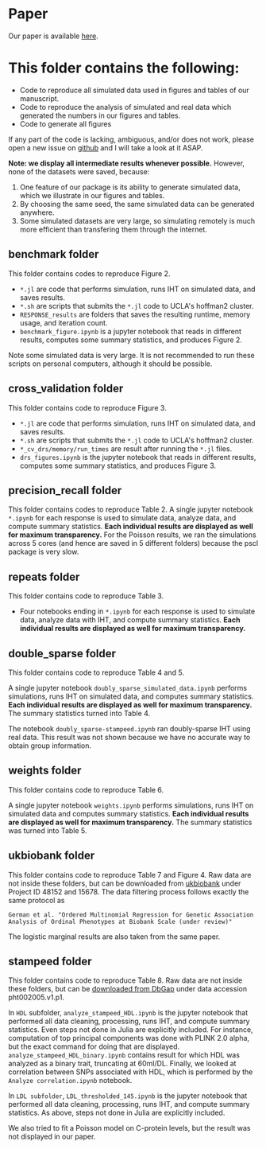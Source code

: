 # Paper 

Our paper is available [here](https://academic.oup.com/gigascience/article/9/6/giaa044/5850823?searchresult=1).

# This folder contains the following:

+ Code to reproduce all simulated data used in figures and tables of our manuscript.
+ Code to reproduce the analysis of simulated and real data which generated the numbers in our figures and tables. 
+ Code to generate all figures

If any part of the code is lacking, ambiguous, and/or does not work, please open a new issue on [github](https://github.com/biona001/MendelIHT.jl/issues) and I will take a look at it ASAP. 

**Note: we display all intermediate results whenever possible.** However, none of the datasets were saved, because:

1. One feature of our package is its ability to generate simulated data, which we illustrate in our figures and tables. 
2. By choosing the same seed, the same simulated data can be generated anywhere. 
3. Some simulated datasets are very large, so simulating remotely is much more efficient than transfering them through the internet. 

## benchmark folder

This folder contains codes to reproduce Figure 2. 

+ `*.jl` are code that performs simulation, runs IHT on simulated data, and saves results. 
+ `*.sh` are scripts that submits the `*.jl` code to UCLA's hoffman2 cluster.
+ `RESPONSE_results` are folders that saves the resulting runtime, memory usage, and iteration count. 
+ `benchmark_figure.ipynb` is a jupyter notebook that reads in different results, computes some summary statistics, and produces Figure 2. 

Note some simulated data is very large. It is not recommended to run these scripts on personal computers, although it should be possible. 

## cross_validation folder

This folder contains code to reproduce Figure 3. 

+ `*.jl` are code that performs simulation, runs IHT on simulated data, and saves results.
+ `*.sh` are scripts that submits the `*.jl` code to UCLA's hoffman2 cluster.
+ `*_cv_drs/memory/run_times` are result after running the `*.jl` files.
+ `drs_figures.ipynb` is the jupyter notebook that reads in different results, computes some summary statistics, and produces Figure 3.  

## precision_recall folder

This folder contains codes to reproduce Table 2. A single jupyter notebook `*.ipynb` for each response is used to simulate data, analyze data, and compute summary statistics. **Each individual results are displayed as well for maximum transparency.** For the Poisson results, we ran the simulations across 5 cores (and hence are saved in 5 different folders) because the pscl package is very slow. 

## repeats folder

This folder contains code to reproduce Table 3. 

+ Four notebooks ending in `*.ipynb` for each response is used to simulate data, analyze data with IHT, and compute summary statistics. **Each individual results are displayed as well for maximum transparency.**

## double_sparse folder

This folder contains code to reproduce Table 4 and 5. 

A single jupyter notebook `doubly_sparse_simulated_data.ipynb` performs simulations, runs IHT on simulated data, and computes summary statistics. **Each individual results are displayed as well for maximum transparency.** The summary statistics turned into Table 4. 

The notebook `doubly_sparse-stampeed.ipynb` ran doubly-sparse IHT using real data. This result was not shown because we have no accurate way to obtain group information. 

## weights folder

This folder contains code to reproduce Table 6. 

A single jupyter notebook `weights.ipynb` performs simulations, runs IHT on simulated data and computes summary statistics. **Each individual results are displayed as well for maximum transparency.** The summary statistics was turned into Table 5. 

## ukbiobank folder

This folder contains code to reproduce Table 7 and Figure 4. Raw data are not inside these folders, but can be downloaded from [ukbiobank](https://www.ukbiobank.ac.uk/) under Project ID 48152 and 15678. The data filtering process follows exactly the same protocol as 
```
German et al. "Ordered Multinomial Regression for Genetic Association Analysis of Ordinal Phenotypes at Biobank Scale (under review)"
```
The logistic marginal results are also taken from the same paper. 

## stampeed	folder

This folder contains code to reproduce Table 8. Raw data are not inside these folders, but can be [downloaded from DbGap](https://www.ncbi.nlm.nih.gov/projects/gap/cgi-bin/dataset.cgi?study_id=phs000276.v2.p1&pht=2005) under data accession pht002005.v1.p1.  

In `HDL` subfolder, `analyze_stampeed_HDL.ipynb` is the jupyter notebook that performed all data cleaning, processing, runs IHT, and compute summary statistics. Even steps not done in Julia are explicitly included. For instance, computation of top principal components was done with PLINK 2.0 alpha, but the exact command for doing that are displayed. `analyze_stampeed_HDL_binary.ipynb` contains result for which HDL was analyzed as a binary trait, truncating at 60ml/DL. Finally, we looked at correlation between SNPs associated with HDL, which is performed by the `Analyze correlation.ipynb` notebook. 

In `LDL subfolder`, `LDL_thresholded_145.ipynb` is the jupyter notebook that performed all data cleaning, processing, runs IHT, and compute summary statistics. As above, steps not done in Julia are explicitly included. 

We also tried to fit a Poisson model on C-protein levels, but the result was not displayed in our paper. 